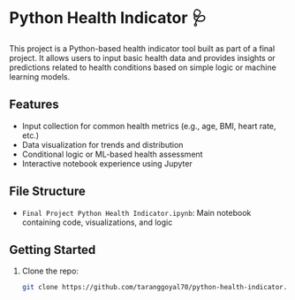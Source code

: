 # Python Health Indicator 🩺

This project is a Python-based health indicator tool built as part of a final project. It allows users to input basic health data and provides insights or predictions related to health conditions based on simple logic or machine learning models.

## Features

- Input collection for common health metrics (e.g., age, BMI, heart rate, etc.)
- Data visualization for trends and distribution
- Conditional logic or ML-based health assessment
- Interactive notebook experience using Jupyter

##  File Structure

- `Final Project Python Health Indicator.ipynb`: Main notebook containing code, visualizations, and logic

##  Getting Started

1. Clone the repo:
   ```bash
   git clone https://github.com/taranggoyal70/python-health-indicator.git
